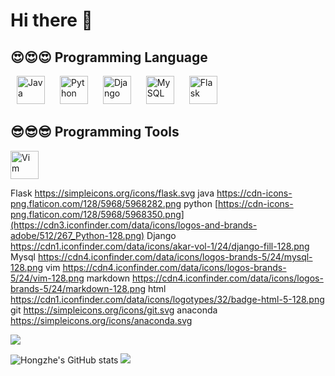 # Hi there 👋

<h2>😍😍😍&nbsp;Programming Language</h2>
<p align="left">
<img src="https://cdn-icons-png.flaticon.com/128/5968/5968282.png" alt="Java" width="45" height="45" style="margin-right: 10px; margin-left: 10px;"/>
<img src="https://cdn-icons-png.flaticon.com/128/5968/5968350.png" alt="Python" width="45" height="45" style="margin-right: 10px; margin-left: 10px;"/>
<img src="https://cdn1.iconfinder.com/data/icons/akar-vol-1/24/django-fill-128.png" alt="Django" width="45" height="45" style="margin-right: 10px; margin-left: 10px;"/>
<img src="https://cdn4.iconfinder.com/data/icons/logos-brands-5/24/mysql-128.png" alt="MySQL" width="45" height="45" style="margin-right: 10px; margin-left: 10px;"/>
<img src="https://simpleicons.org/icons/flask.svg" alt="Flask" width="45" height="45" style="margin-right: 10px; margin-left: 10px;"/>
</p>

<h2>  😎😎😎&nbsp;Programming Tools</h2>
<p align="left">
<img src="https://cdn4.iconfinder.com/data/icons/logos-brands-5/24/vim-128.png" alt="Vim" width="45" height="45"/>

</p>

Flask
https://simpleicons.org/icons/flask.svg
java
https://cdn-icons-png.flaticon.com/128/5968/5968282.png
python
[https://cdn-icons-png.flaticon.com/128/5968/5968350.png](https://cdn3.iconfinder.com/data/icons/logos-and-brands-adobe/512/267_Python-128.png)
Django
https://cdn1.iconfinder.com/data/icons/akar-vol-1/24/django-fill-128.png
Mysql
https://cdn4.iconfinder.com/data/icons/logos-brands-5/24/mysql-128.png
vim
https://cdn4.iconfinder.com/data/icons/logos-brands-5/24/vim-128.png
markdown
https://cdn4.iconfinder.com/data/icons/logos-brands-5/24/markdown-128.png
html
https://cdn1.iconfinder.com/data/icons/logotypes/32/badge-html-5-128.png
git
https://simpleicons.org/icons/git.svg
anaconda
https://simpleicons.org/icons/anaconda.svg

<img id="example-view" src="https://spotify-github-profile.vercel.app/api/view.svg?uid=31ftptstvfi7q2sd5wsjnl3ff6yi&amp;cover_image=true&amp;theme=novatorem&amp;show_offline=true&amp;background_color=ffffff&amp;interchange=false&amp;bar_color=53b14f&amp;bar_color_cover=false">


![Hongzhe's GitHub stats](https://github-readme-stats-macroxie.vercel.app/api?username=macroxie&show_icons=true&theme=transparent)
<img id="example-view" src="https://spotify-github-profile.vercel.app/api/view.svg?uid=31ftptstvfi7q2sd5wsjnl3ff6yi&amp;cover_image=true&amp;theme=default&amp;show_offline=true&amp;background_color=121212&amp;interchange=true&amp;bar_color=53b14f&amp;bar_color_cover=false">
